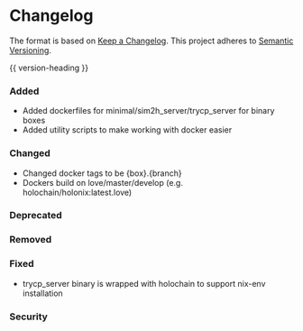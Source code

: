 # Changelog
The format is based on [Keep a Changelog](https://keepachangelog.com/en/1.0.0/).
This project adheres to [Semantic Versioning](https://semver.org/spec/v2.0.0.html).

{{ version-heading }}

### Added

- Added dockerfiles for minimal/sim2h_server/trycp_server for binary boxes
- Added utility scripts to make working with docker easier

### Changed

- Changed docker tags to be {box}.{branch}
- Dockers build on love/master/develop (e.g. holochain/holonix:latest.love)

### Deprecated

### Removed

### Fixed

- trycp_server binary is wrapped with holochain to support nix-env installation

### Security
